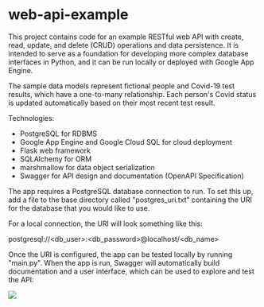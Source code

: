 # web-api-example

This project contains code for an example RESTful web API with create, read, update, and delete (CRUD) operations and data persistence. It is intended to serve as a foundation for developing more complex database interfaces in Python, and it can be run locally or deployed with Google App Engine. 

The sample data models represent fictional people and Covid-19 test results, which have a one-to-many relationship. Each person's Covid status is updated automatically based on their most recent test result.

Technologies:
-	PostgreSQL for RDBMS
-	Google App Engine and Google Cloud SQL for cloud deployment
-	Flask web framework
-	SQLAlchemy for ORM
-	marshmallow for data object serialization
-	Swagger for API design and documentation (OpenAPI Specification)

The app requires a PostgreSQL database connection to run. To set this up, add a file to the base directory called "postgres_uri.txt" containing the URI for the database that you would like to use.

For a local connection, the URI will look something like this:

postgresql://<db_user>:<db_password>@localhost/<db_name>

Once the URI is configured, the app can be tested locally by running "main.py". When the app is run, Swagger will automatically build documentation and a user interface, which can be used to explore and test the API:

<img src="https://github.com/mziru/web-api-example/blob/master/swagger-ui.png?raw=true">

